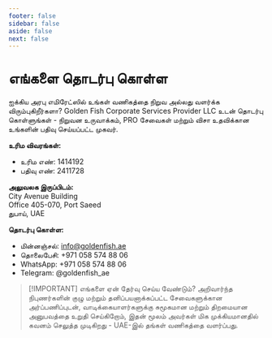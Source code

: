 ```yaml
---
footer: false
sidebar: false
aside: false
next: false
---
```


<!-- <p>
  <img src="/img/Logo.avif" alt="லோகோ" width="100" height="100" style="margin-left: 50%;">
</p> -->

# எங்களை தொடர்பு கொள்ள

ஐக்கிய அரபு எமிரேட்ஸில் உங்கள் வணிகத்தை நிறுவ அல்லது வளர்க்க விரும்புகிறீர்களா? Golden Fish Corporate Services Provider LLC உடன் தொடர்பு கொள்ளுங்கள் - நிறுவன உருவாக்கம், PRO சேவைகள் மற்றும் விசா உதவிக்கான உங்களின் பதிவு செய்யப்பட்ட முகவர்.

**உரிம விவரங்கள்:**

- உரிம எண்: 1414192
- பதிவு எண்: 2411728

**அலுவலக இருப்பிடம்:**  
City Avenue Building  
Office 405-070, Port Saeed  
துபாய், UAE

**தொடர்பு கொள்ள:**

- மின்னஞ்சல்: info@goldenfish.ae
- தொலைபேசி: +971 058 574 88 06
- WhatsApp: +971 058 574 88 06
- Telegram: @goldenfish_ae

<!-- WhatsApp us at [+971 058 574 88 06](https://wa.me/message/KDLD4FZVW7EUC1)
Telegram us at [@goldenfish_ae](https://t.me/goldenfish_ae) -->

> [!IMPORTANT] எங்களை ஏன் தேர்வு செய்ய வேண்டும்?
> அறிவார்ந்த நிபுணர்களின் குழு மற்றும் தனிப்பயனாக்கப்பட்ட சேவைகளுக்கான அர்ப்பணிப்புடன், வாடிக்கையாளர்களுக்கு சுமூகமான மற்றும் திறமையான அனுபவத்தை உறுதி செய்கிறோம், இதன் மூலம் அவர்கள் மிக முக்கியமானதில் கவனம் செலுத்த முடிகிறது - UAE-இல் தங்கள் வணிகத்தை வளர்ப்பது.

<ContactFormModal formName="எங்களை தொடர்பு கொள்ள" buttonText="எங்களுக்கு செய்தி அனுப்புங்கள்" formStyle="display: block; margin: 2rem auto;"
:services="['📝 நிறுவன பதிவு', '🏧 வங்கி கணக்குகளை திறத்தல்', '🪪 EID & Golden Visa', 'பிற சேவைகள்']"/>